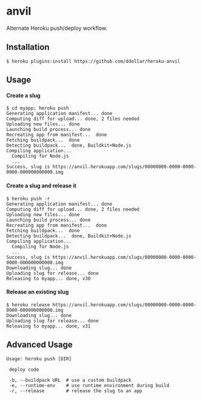 # anvil

Alternate Heroku push/deploy workflow.

## Installation

    $ heroku plugins:install https://github.com/ddollar/heroku-anvil

## Usage

#### Create a slug

	$ cd myapp; heroku push
	Generating application manifest... done
	Computing diff for upload... done, 2 files needed
	Uploading new files... done
	Launching build process... done
	Recreating app from manifest...  done
	Fetching buildpack...  done
	Detecting buildpack...  done, Buildkit+Node.js
	Compiling application...
	  Compiling for Node.js
	  ...
	Success, slug is https://anvil.herokuapp.com/slugs/00000000-0000-0000-0000-000000000000.img

#### Create a slug and release it

	$ heroku push -r
	Generating application manifest... done
	Computing diff for upload... done, 2 files needed
	Uploading new files... done
	Launching build process... done
	Recreating app from manifest...  done
	Fetching buildpack...  done
	Detecting buildpack...  done, Buildkit+Node.js
	Compiling application...
	  Compiling for Node.js
	  ...
	Success, slug is https://anvil.herokuapp.com/slugs/00000000-0000-0000-0000-000000000000.img
	Downloading slug... done
	Uploading slug for release... done
	Releasing to myapp... done, v30

#### Release an existing slug

	$ heroku release https://anvil.herokuapp.com/slugs/00000000-0000-0000-0000-000000000000.img
	Downloading slug... done
	Uploading slug for release... done
	Releasing to myapp... done, v31

## Advanced Usage

	Usage: heroku push [DIR]

	 deploy code

	 -b, --buildpack URL  # use a custom buildpack
	 -e, --runtime-env    # use runtime environment during build
	 -r, --release        # release the slug to an app
